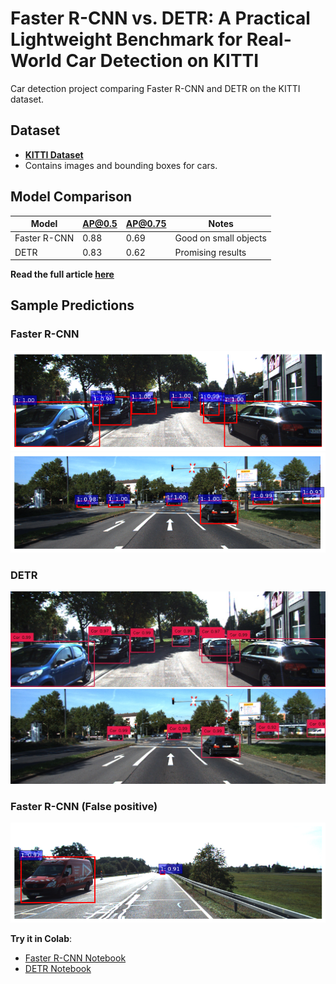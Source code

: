 # Faster R-CNN vs. DETR: A Practical Lightweight Benchmark for Real-World Car Detection on KITTI
Car detection project comparing Faster R-CNN and DETR on the KITTI dataset.

## Dataset
- **[KITTI Dataset](https://www.cvlibs.net/datasets/kitti/)**
- Contains images and bounding boxes for cars.

## Model Comparison
| Model        | AP@0.5 | AP@0.75 | Notes                  |
|--------------|--------|---------|------------------------|
| Faster R-CNN | 0.88   | 0.69    | Good on small objects  |
| DETR         | 0.83   | 0.62    | Promising results      |

**Read the full article [here](https://medium.com/@monishatemp20/faster-r-cnn-vs-detr-a-practical-lightweight-benchmark-for-real-world-car-detection-on-kitti-983c714e2da3)**

## Sample Predictions

### Faster R-CNN
![Faster R-CNN Result](results/Faster_R-CNN/prediction1.png)
![Faster R-CNN Result](results/Faster_R-CNN/prediction2.png)

### DETR
![DETR Result](results/DETR/prediction1.jpg)
![DETR Result](results/DETR/prediction2.jpg)

### Faster R-CNN (False positive)
![Faster R-CNN Result](results/Faster_R-CNN/False_positive.png)

 **Try it in Colab**:
- [Faster R-CNN Notebook](notebooks/faster_r_cnn_on_kitti.py)
- [DETR Notebook](notebooks/detr_on_kitti.py)

